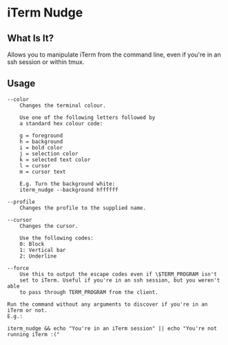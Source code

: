 # iTerm Nudge
## What Is It?
Allows you to manipulate iTerm from the command line, even if you're in an ssh session or within tmux.

## Usage
	--color
		Changes the terminal colour.

		Use one of the following letters followed by
		a standard hex colour code:

		g = foreground
		h = background
		i = bold color
		j = selection color
		k = selected text color
		l = cursor
		m = cursor text

		E.g. Turn the background white:
		iterm_nudge --background hffffff

	--profile
		Changes the profile to the supplied name.

	--cursor
		Changes the cursor.

		Use the following codes:
		0: Block
		1: Vertical bar
		2: Underline

	--force
		Use this to output the escape codes even if \$TERM_PROGRAM isn't
		set to iTerm. Useful if you're in an ssh session, but you weren't able
		to pass through TERM_PROGRAM from the client.

	Run the command without any arguments to discover if you're in an iTerm or not.
	E.g.:

	iterm_nudge && echo "You're in an iTerm session" || echo "You're not running iTerm :("
